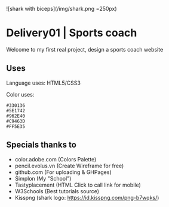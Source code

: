 ![shark with biceps](/img/shark.png =250px)

# Delivery01 | Sports coach

Welcome to my first real project, design a sports coach website

## Uses
Language uses: HTML5/CSS3

Color uses:
```
#330136
#5E1742
#962E40
#C9463D
#FF5E35
```

## Specials thanks to

* color.adobe.com	(Colors Palette)
* pencil.evolus.vn	(Create Wireframe for free)
* github.com		(For uploading & GHPages)
* Simplon		(My "School")
* Tastyplacement 	(HTML Click to call link for mobile)
* W3Schools		(Best tutorials source)
* Kisspng		(shark logo: https://id.kisspng.com/png-b7wqks/)
